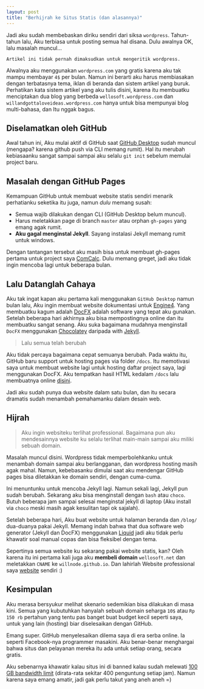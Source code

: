 ```yaml
---
layout: post
title: "Berhijrah ke Situs Statis (dan alasannya)"
---
```


Jadi aku sudah membebaskan diriku sendiri dari siksa `wordpress`. Tahun-tahun lalu, Aku terbiasa untuk posting semua hal disana. Dulu awalnya OK, lalu masalah muncul...

```
Artikel ini tidak pernah dimaksudkan untuk mengeritik wordpress.
```

Alwalnya aku menggunakan `wordpress.com` yang gratis karena aku tak mampu membayar `4$` per bulan. Namun ini berarti aku harus membiasakan dengan terbatasnya tema, iklan di beranda dan sistem artikel yang buruk. Perhatikan kata sistem artikel yang aku tulis disini, karena itu membuatku menciptakan dua blog yang berbeda `wellosoft.wordpress.com` dan `willandgottaloveideas.wordpress.com` hanya untuk bisa mempunyai blog multi-bahasa, dan Itu nggak bagus.

## Diselamatkan oleh GitHub

Awal tahun ini, Aku mulai aktif di GitHub saat [GitHub Desktop][gitdesktop] sudah muncul (mengapa? karena github push via CLI memang rumit). Hal itu merubah kebiasaanku sangat sampai sampai aku selalu `git init` sebelum memulai project baru.

## Masalah dengan GitHub Pages

Kemampuan GitHub untuk membuat website statis sendiri menarik perhatianku seketika itu juga, namun *dulu* memang susah:

+ Semua wajib dilakukan dengan CLI (GitHub Desktop belum muncul).
+ Harus meletakkan page di branch `master` atau orphan `gh-pages` yang emang agak rumit.
+ **Aku gagal menginstal Jekyll**. Sayang instalasi Jekyll memang rumit untuk windows.

Dengan tantangan tersebut aku masih bisa untuk membuat gh-pages pertama untuk project saya [ComCalc][comcalc]. Dulu memang greget, jadi aku tidak ingin mencoba lagi untuk beberapa bulan.

## Lalu Datanglah Cahaya

Aku tak ingat kapan aku pertama kali menggunakan `GitHub Desktop` namun bulan lalu, Aku ingin membuat website dokumentasi untuk [Engine4][engine4]. Yang membuatku kagum adalah [DocFX][docfx] adalah software yang tepat aku gunakan. Setelah beberapa hari akhirnya aku bisa mempostingnya online dan itu membuatku sangat senang. Aku suka bagaimana mudahnya menginstall `DocFX` menggunakan [Chocolatey][choco] daripada with [Jekyll][jekyll].

> Lalu semua telah berubah

Aku tidak percaya bagaimana cepat semuanya berubah. Pada waktu itu, GitHub baru support untuk hosting pages via folder `/docs`. Itu memotivasi saya untuk membuat website lagi untuk hosting daftar project saya, lagi menggunakan DocFX. Aku tempatkan hasil HTML kedalam `/docs` lalu membuatnya online [disini][expertise]. 

Jadi aku sudah punya dua website dalam satu bulan, dan itu secara dramatis sudah menambah pemahamanku dalam desain web.

## Hijrah

> Aku ingin websiteku terlihat professional. Bagaimana pun aku mendesainnya website ku selalu terlihat main-main sampai aku miliki sebuah domain.

Masalah muncul disini. Wordpress tidak memperbolehkanku untuk menambah domain sampai aku berlangganan, dan wordpress hosting masih agak mahal. Namun, kebebasanku dimulai saat aku mendengar GitHub pages bisa diletakkan ke domain sendiri, dengan cuma-cuma.

Ini menuntunku untuk mencoba Jekyll lagi. Namun sekali lagi, Jekyll pun sudah berubah. Sekarang aku bisa menginstall dengan `bash` atau `choco`. Butuh beberapa jam sampai selesai menginstal jekyll di laptop (Aku install via `choco` meski masih agak kesulitan tapi ok sajalah). 

Setelah beberapa hari, Aku buat website untuk halaman beranda dan `/blog/` dua-duanya pakai Jekyll. Memang indah bahwa that dua software web generator (Jekyll dan DocFX) menggunakan [Liquid][liquid] jadi aku tidak perlu khawatir soal manual copas dan bisa fleksibel dengan tema.

Sepertinya semua website ku sekarang pakai website statis, kan? Oleh karena itu ini pertama kali juga aku **membeli domain** `wellosoft.net` dan meletakkan `CNAME` ke `willnode.github.io`. Dan lahirlah Website professional saya [website][mysite] sendiri :)

## Kesimpulan

Aku merasa bersyukur melihat skenario sedemikian bisa dilakukan di masa kini. Semua yang kubutuhkan hanyalah sebuah domain seharga `10$` atau `Rp 150 rb` pertahun yang tentu pas banget buat budget kecil seperti saya, untuk yang lain (hosting) biar diselesaikan dengan GitHub.

Emang super. GitHub menyelesaikan dilema saya di era serba online. Ia seperti Facebook-nya programmer masakini. Aku benar-benar menghargai bahwa situs dan pelayanan mereka itu ada untuk setiap orang, secara gratis.

Aku sebenarnya khawatir kalau situs ini di banned kalau sudah melewati [100 GB bandwidth limit][usagelimit] (dirata-rata sekitar 400 penguntung setiap jam). Namun karena saya emang amatir, jadi gak perlu takut yang aneh aneh =)

[gitdesktop]: https://desktop.github.com
[jekyll]: https://jekyllrb.com
[choco]: https://chocolatey.org
[docfx]: https://dotnet.github.io/docfx/
[comcalc]: willnode.github.io/ComCalc/index.html
[expertise]: willnode.github.io/expertise/
[engine4]: willnode.github.io/engine4-doc/
[mysite]: http://wellosoft.net
[usagelimit]: https://help.github.com/articles/what-is-github-pages/#usage-limits
[liquid]: https://shopify.github.io/liquid/